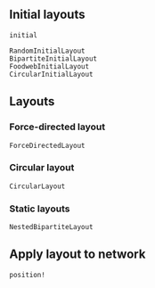 ## Initial layouts

```@docs
initial
```

```@docs
RandomInitialLayout
BipartiteInitialLayout
FoodwebInitialLayout
CircularInitialLayout
```

## Layouts

### Force-directed layout

```@docs
ForceDirectedLayout
```

### Circular layout

```@docs
CircularLayout
```

### Static layouts

```@docs
NestedBipartiteLayout
```

## Apply layout to network

```@docs
position!
```
